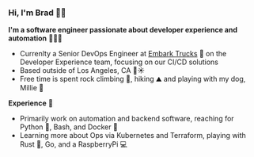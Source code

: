 ### Hi, I'm Brad 👋🏻

**I'm a software engineer passionate about developer experience and automation** 👨🏻‍💻

- Currenlty a Senior DevOps Engineer at [Embark Trucks](@embarktrucks) :truck:
  on the Developer Experience team, focusing on our CI/CD solutions
- Based outside of Los Angeles, CA :ocean::sunny:
- Free time is spent rock climbing :climbing:, hiking :mountain: and playing with my dog, Millie :dog:

**Experience** :scroll:

- Primarily work on automation and backend software, reaching for Python :snake:,
  Bash, and Docker :whale:
- Learning more about Ops via Kubernetes and Terraform, playing with Rust :crab:, Go, and a RaspberryPi :computer:
